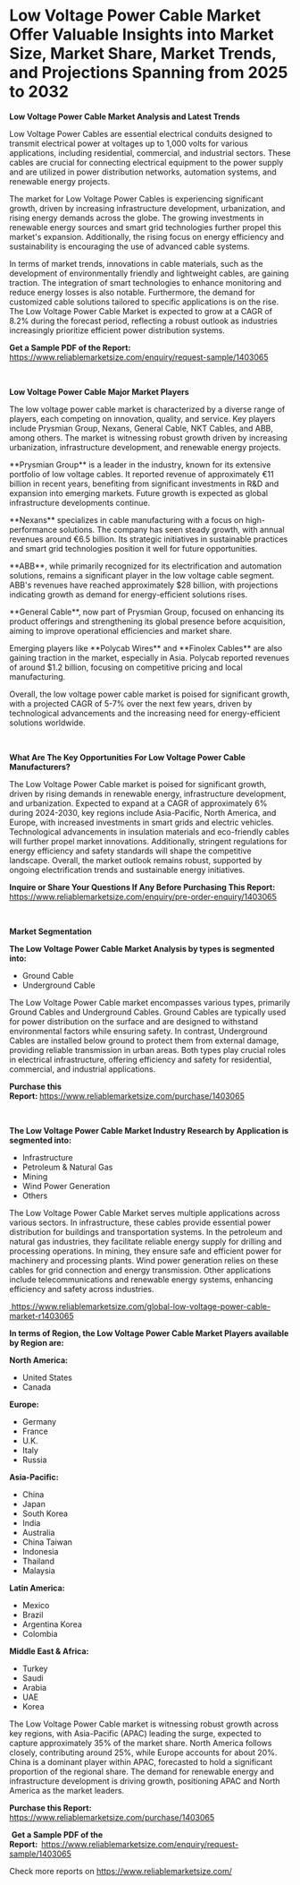 <p><h1>Low Voltage Power Cable Market Offer Valuable Insights into Market Size, Market Share, Market Trends, and Projections Spanning from 2025 to 2032</h1></p><p><strong>Low Voltage Power Cable Market Analysis and Latest Trends</strong></p>
<p><p>Low Voltage Power Cables are essential electrical conduits designed to transmit electrical power at voltages up to 1,000 volts for various applications, including residential, commercial, and industrial sectors. These cables are crucial for connecting electrical equipment to the power supply and are utilized in power distribution networks, automation systems, and renewable energy projects.</p><p>The market for Low Voltage Power Cables is experiencing significant growth, driven by increasing infrastructure development, urbanization, and rising energy demands across the globe. The growing investments in renewable energy sources and smart grid technologies further propel this market's expansion. Additionally, the rising focus on energy efficiency and sustainability is encouraging the use of advanced cable systems.</p><p>In terms of market trends, innovations in cable materials, such as the development of environmentally friendly and lightweight cables, are gaining traction. The integration of smart technologies to enhance monitoring and reduce energy losses is also notable. Furthermore, the demand for customized cable solutions tailored to specific applications is on the rise. The Low Voltage Power Cable Market is expected to grow at a CAGR of 8.2% during the forecast period, reflecting a robust outlook as industries increasingly prioritize efficient power distribution systems.</p></p>
<p><strong>Get a Sample PDF of the Report:&nbsp;</strong> <a href="https://www.reliablemarketsize.com/enquiry/request-sample/1403065?utm_campaign=2015&utm_medium=2&utm_source=Github&utm_content=ia&utm_term=12012025&utm_id=low-voltage-power-cable">https://www.reliablemarketsize.com/enquiry/request-sample/1403065</a></p>
<p>&nbsp;</p>
<p><strong>Low Voltage Power Cable Major Market Players</strong></p>
<p><p>The low voltage power cable market is characterized by a diverse range of players, each competing on innovation, quality, and service. Key players include Prysmian Group, Nexans, General Cable, NKT Cables, and ABB, among others. The market is witnessing robust growth driven by increasing urbanization, infrastructure development, and renewable energy projects.</p><p>**Prysmian Group** is a leader in the industry, known for its extensive portfolio of low voltage cables. It reported revenue of approximately €11 billion in recent years, benefiting from significant investments in R&D and expansion into emerging markets. Future growth is expected as global infrastructure developments continue.</p><p>**Nexans** specializes in cable manufacturing with a focus on high-performance solutions. The company has seen steady growth, with annual revenues around €6.5 billion. Its strategic initiatives in sustainable practices and smart grid technologies position it well for future opportunities.</p><p>**ABB**, while primarily recognized for its electrification and automation solutions, remains a significant player in the low voltage cable segment. ABB's revenues have reached approximately $28 billion, with projections indicating growth as demand for energy-efficient solutions rises.</p><p>**General Cable**, now part of Prysmian Group, focused on enhancing its product offerings and strengthening its global presence before acquisition, aiming to improve operational efficiencies and market share.</p><p>Emerging players like **Polycab Wires** and **Finolex Cables** are also gaining traction in the market, especially in Asia. Polycab reported revenues of around $1.2 billion, focusing on competitive pricing and local manufacturing.</p><p>Overall, the low voltage power cable market is poised for significant growth, with a projected CAGR of 5-7% over the next few years, driven by technological advancements and the increasing need for energy-efficient solutions worldwide.</p></p>
<p>&nbsp;</p>
<p><strong>What Are The Key Opportunities For Low Voltage Power Cable Manufacturers?</strong></p>
<p><p>The Low Voltage Power Cable market is poised for significant growth, driven by rising demands in renewable energy, infrastructure development, and urbanization. Expected to expand at a CAGR of approximately 6% during 2024-2030, key regions include Asia-Pacific, North America, and Europe, with increased investments in smart grids and electric vehicles. Technological advancements in insulation materials and eco-friendly cables will further propel market innovations. Additionally, stringent regulations for energy efficiency and safety standards will shape the competitive landscape. Overall, the market outlook remains robust, supported by ongoing electrification trends and sustainable energy initiatives.</p></p>
<p><strong>Inquire or Share Your Questions If Any Before Purchasing This Report:</strong> <a href="https://www.reliablemarketsize.com/enquiry/pre-order-enquiry/1403065?utm_campaign=2015&utm_medium=2&utm_source=Github&utm_content=ia&utm_term=12012025&utm_id=low-voltage-power-cable">https://www.reliablemarketsize.com/enquiry/pre-order-enquiry/1403065</a></p>
<p>&nbsp;</p>
<p><strong>Market Segmentation</strong></p>
<p><strong>The Low Voltage Power Cable Market Analysis by types is segmented into:</strong></p>
<p><ul><li>Ground Cable</li><li>Underground Cable</li></ul></p>
<p><p>The Low Voltage Power Cable market encompasses various types, primarily Ground Cables and Underground Cables. Ground Cables are typically used for power distribution on the surface and are designed to withstand environmental factors while ensuring safety. In contrast, Underground Cables are installed below ground to protect them from external damage, providing reliable transmission in urban areas. Both types play crucial roles in electrical infrastructure, offering efficiency and safety for residential, commercial, and industrial applications.</p></p>
<p><strong>Purchase this Report:&nbsp;</strong><a href="https://www.reliablemarketsize.com/purchase/1403065?utm_campaign=2015&utm_medium=2&utm_source=Github&utm_content=ia&utm_term=12012025&utm_id=low-voltage-power-cable">https://www.reliablemarketsize.com/purchase/1403065</a></p>
<p>&nbsp;</p>
<p><strong>The Low Voltage Power Cable Market Industry Research by Application is segmented into:</strong></p>
<p><ul><li>Infrastructure</li><li>Petroleum & Natural Gas</li><li>Mining</li><li>Wind Power Generation</li><li>Others</li></ul></p>
<p><p>The Low Voltage Power Cable Market serves multiple applications across various sectors. In infrastructure, these cables provide essential power distribution for buildings and transportation systems. In the petroleum and natural gas industries, they facilitate reliable energy supply for drilling and processing operations. In mining, they ensure safe and efficient power for machinery and processing plants. Wind power generation relies on these cables for grid connection and energy transmission. Other applications include telecommunications and renewable energy systems, enhancing efficiency and safety across industries.</p></p>
<p><a href="https://www.reliablemarketsize.com/global-low-voltage-power-cable-market-r1403065?utm_campaign=2015&utm_medium=2&utm_source=Github&utm_content=ia&utm_term=12012025&utm_id=low-voltage-power-cable">&nbsp;https://www.reliablemarketsize.com/global-low-voltage-power-cable-market-r1403065</a></p>
<p><strong>In terms of Region, the Low Voltage Power Cable Market Players available by Region are:</strong></p>
<p>
    <p> <strong> North America: </strong>
        <ul>
            <li>United States</li>
            <li>Canada</li>
        </ul>
        </p> 
    <p> <strong> Europe: </strong>
        <ul>
            <li>Germany</li>
            <li>France</li>
            <li>U.K.</li>
            <li>Italy</li>
            <li>Russia</li>
        </ul>
        </p> 
    <p> <strong> Asia-Pacific: </strong>
        <ul>
            <li>China</li>
            <li>Japan</li>
            <li>South Korea</li>
            <li>India</li>
            <li>Australia</li>
            <li>China Taiwan</li>
            <li>Indonesia</li>
            <li>Thailand</li>
            <li>Malaysia</li>
        </ul>
        </p> 
    <p> <strong> Latin America: </strong>
        <ul>
            <li>Mexico</li>
            <li>Brazil</li>
            <li>Argentina Korea</li>
            <li>Colombia</li>
        </ul>
        </p> 
    <p> <strong> Middle East & Africa: </strong>
        <ul>
            <li>Turkey</li>
            <li>Saudi</li>
            <li>Arabia</li>
            <li>UAE</li>
            <li>Korea</li>
        </ul>
    </p>
    </p>
<p><p>The Low Voltage Power Cable market is witnessing robust growth across key regions, with Asia-Pacific (APAC) leading the surge, expected to capture approximately 35% of the market share. North America follows closely, contributing around 25%, while Europe accounts for about 20%. China is a dominant player within APAC, forecasted to hold a significant proportion of the regional share. The demand for renewable energy and infrastructure development is driving growth, positioning APAC and North America as the market leaders.</p></p>
<p><strong>Purchase this Report: </strong><a href="https://www.reliablemarketsize.com/purchase/1403065?utm_campaign=2015&utm_medium=2&utm_source=Github&utm_content=ia&utm_term=12012025&utm_id=low-voltage-power-cable">https://www.reliablemarketsize.com/purchase/1403065</a></p>
<p>&nbsp;<strong>Get a Sample PDF of the Report:&nbsp;&nbsp;</strong><a href="https://www.reliablemarketsize.com/enquiry/request-sample/1403065?utm_campaign=2015&utm_medium=2&utm_source=Github&utm_content=ia&utm_term=12012025&utm_id=low-voltage-power-cable">https://www.reliablemarketsize.com/enquiry/request-sample/1403065</a></p>
<p><strong></strong></p>
<p>Check more reports on <a href="https://www.reliablemarketsize.com/?utm_campaign=2015&utm_medium=2&utm_source=Github&utm_content=ia&utm_term=12012025&utm_id=low-voltage-power-cable">https://www.reliablemarketsize.com/</a></p>